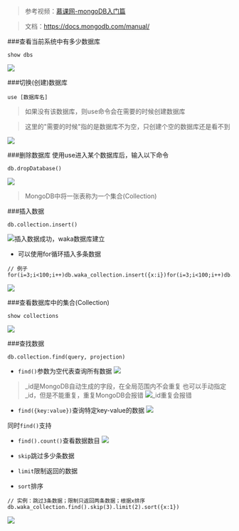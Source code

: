 > 参考视频：[慕课网-mongoDB入门篇](http://www.imooc.com/learn/295)

> 文档：https://docs.mongodb.com/manual/

###查看当前系统中有多少数据库
```
show dbs
```
![](http://upload-images.jianshu.io/upload_images/1828354-aa0e2300584ff28f.png?imageMogr2/auto-orient/strip%7CimageView2/2/w/1240)

###切换(创建)数据库
```
use [数据库名]
```
> 如果没有该数据库，则use命令会在需要的时候创建数据库

> 这里的"需要的时候"指的是数据库不为空，只创建个空的数据库还是看不到

![](http://upload-images.jianshu.io/upload_images/1828354-e1551a15f430c325.png?imageMogr2/auto-orient/strip%7CimageView2/2/w/1240)

###删除数据库
使用use进入某个数据库后，输入以下命令
```
db.dropDatabase()
```
![](http://upload-images.jianshu.io/upload_images/1828354-d35aa5450d7ee8e7.png?imageMogr2/auto-orient/strip%7CimageView2/2/w/1240)

> MongoDB中将一张表称为一个集合(Collection)

###插入数据
```
db.collection.insert()
```
![插入数据成功，waka数据库建立](http://upload-images.jianshu.io/upload_images/1828354-db7d23f92b847e28.png?imageMogr2/auto-orient/strip%7CimageView2/2/w/1240)

- 可以使用for循环插入多条数据
```
// 例子
for(i=3;i<100;i++)db.waka_collection.insert({x:i})for(i=3;i<100;i++)db.waka_collection.insert({x:i})
```
![](http://upload-images.jianshu.io/upload_images/1828354-06aab885483eebf7.png?imageMogr2/auto-orient/strip%7CimageView2/2/w/1240)


###查看数据库中的集合(Collection)
```
show collections
```
![](http://upload-images.jianshu.io/upload_images/1828354-5cb61b6dcbee8fd6.png?imageMogr2/auto-orient/strip%7CimageView2/2/w/1240)

###查找数据
```
db.collection.find(query, projection)
```
- `find()`参数为空代表查询所有数据
![](http://upload-images.jianshu.io/upload_images/1828354-b0a584f28ffced41.png?imageMogr2/auto-orient/strip%7CimageView2/2/w/1240)
> _id是MongoDB自动生成的字段，在全局范围内不会重复
也可以手动指定_id，但是不能重复，重复MongoDB会报错
![_id重复会报错](http://upload-images.jianshu.io/upload_images/1828354-2639761460d56a8a.png?imageMogr2/auto-orient/strip%7CimageView2/2/w/1240)

- `find({key:value})`查询特定key-value的数据
![](http://upload-images.jianshu.io/upload_images/1828354-1efca332266e9406.png?imageMogr2/auto-orient/strip%7CimageView2/2/w/1240)

同时`find()`支持
- `find().count()`查看数据数目
![](http://upload-images.jianshu.io/upload_images/1828354-3e8e826e5502113d.png?imageMogr2/auto-orient/strip%7CimageView2/2/w/1240)


- `skip`跳过多少条数据
- `limit`限制返回的数据
- `sort`排序

```
// 实例：跳过3条数据；限制只返回两条数据；根据x排序
db.waka_collection.find().skip(3).limit(2).sort({x:1})
```

![](http://upload-images.jianshu.io/upload_images/1828354-b7acf199482f8069.png?imageMogr2/auto-orient/strip%7CimageView2/2/w/1240)